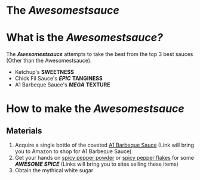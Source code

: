 # The <em><strong>Awesomestsauce</strong></em>
<!-- WHAT IS THE AWESOMESTSAUCE -->
<div id=Information>
  <h1>What is the <em><strong>Awesomestsauce?</strong></em></h1>
  The <em><strong>Awesomestsauce</strong></em> attempts to take the best from the top 3 best sauces (Other than the Awesomestsauce).
  <ul>
    <li>Ketchup's <strong>SWEETNESS</strong></li>
    <li>Chick Fil Sauce's <em><strong>EPIC</strong></em> <strong>TANGINESS</strong></li>
    <li>A1 Barbeque Sauce's <em><strong>MEGA</strong></em> <strong>TEXTURE</strong></li>
  </ul>
</div>

<!-- INSTRUCTIONS -->
<div id=Instructions>
  <h1>How to make the <em><strong>Awesomestsauce</strong></em></h1>
  <h2>Materials</h2>
  <ol>
    <li>Acquire a single bottle of the coveted <a href="https://www.amazon.com/Steak-Sauce-Hickory-Bulls-Eye-Barbecue/dp/B0016DCA0I"/>A1 Barbeque Sauce</a> (Link will bring you to Amazon to shop for A1 Barbeque Sauce)</li>
    <li>Get your hands on <a href="https://www.amazon.com/Cayenne-Pepper-Natural-Commercial-Cooking/dp/B09P9LY77W/ref=sr_1_1_sspa?keywords=Red+Pepper&qid=1695409801&sr=8-1-spons&sp_csd=d2lkZ2V0TmFtZT1zcF9hdGY&psc=1"/>spicy pepper powder</a> or <a href="https://www.amazon.com/Spice-Classics-Crushed-Pepper-Ounce/dp/B00IYNQ1EY/ref=sr_1_3?keywords=Red+Pepper&qid=1695409801&sr=8-3"/>spicy pepper flakes</a> for some <em><strong>AWESOME SPICE</strong></em> (Links will bring you to sites selling these items)</li>
    <li>Obtain the mythical white sugar</li>
  </ol>
</div>
